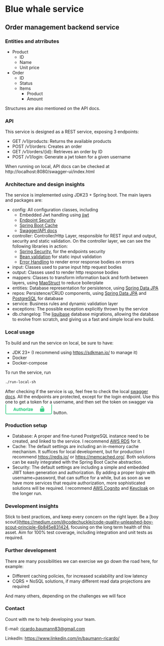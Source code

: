 # Blue whale service

## Order management backend service

### Entities and atrributes

* Product
    * ID
    * Name
    * Unit price
* Order
    * ID
    * Status
    * Items
        * Product
        * Amount

Structures are also mentioned on the API docs.

### API

This service is designed as a REST service, exposing 3 endpoints:

* GET /v1/products: Returns the available products
* POST /v1/orders: Creates an order
* GET /v1/orders/{id}: Retrieves an order by ID
* POST /v1/login: Generate a jwt token for a given username

When running on local, API docs can be checked at http://localhost:8080/swagger-ui/index.html

### Architecture and design insights

The service is implemented using JDK23 + Spring boot. The main layers and packages are:

* config: All configuration classes, including
    * Embedded Jwt handling using [jjwt](https://github.com/jwtk/jjwt)
    * [Endpoint Security](https://spring.io/projects/spring-security)
    * [Spring Boot Cache](https://spring.io/guides/gs/caching)
    * [Swagger/API docs](https://swagger.io/specification/)
* controller: Controller/Http Layer, responsible for REST input and output, security and static validation. On the
  controller layer, we can see the following libraries in action:
    * [Spring Security](https://spring.io/projects/spring-security), for the endpoints security
    * [Bean validation](https://beanvalidation.org/) for static input validation
    * [Error Handling](https://github.com/wimdeblauwe/error-handling-spring-boot-starter) to render error response
      bodies on errors
* input: Classes used to parse input http request bodies
* output: Classes used to render http response bodies
* mappers: Classes to transform information back and forth between layers, using [MapStruct](https://mapstruct.org/) to
  reduce boilerplate
* entities: Database representation for persistence, using [Spring Data JPA](https://spring.io/projects/spring-data-jpa)
* repos: Persistence/CRUD components, using [Spring Data JPA](https://spring.io/projects/spring-data-jpa)
  and [PostgreSQL](https://www.postgresql.org/)
  for database
* service: Business rules and dynamic validation layer
* exceptions: The possible exception explicitly thrown by the service
* db.changelog: The [liquibase](https://www.liquibase.com/) database migrations, allowing the database to evolve from
  scratch, and giving us a fast and simple
  local env build.

### Local usage

To build and run the service on local, be sure to have:

* JDK 23+ (I recommend using https://sdkman.io/ to manage it)
* Docker
* Docker-compose

To run the service, run

````sh
./run-local-sh
````

After checking if the service is up, feel free to check the
local [swagger docs](http://localhost:8080/swagger-ui/index.html).
All the endpoints are protected, except for the login endpoint. Use this one to get a token for a username, and then set
the token on swagger via ![authorize.png](authorize.png) button.

### Production setup

* Database: A proper and fine-tuned PostgreSQL instance need to be created, and linked to the service. I recommend [AWS
  RDS](https://aws.amazon.com/pt/rds/) for it.
* Cache: The default settings are including an in-memory cache mechanism. It suffices for local development, but for
  production I recommend https://redis.io/ or https://memcached.org/. Both solutions can be easily integrated with the
  Spring Boot Cache abstraction.
* Security: The default settings are including a simple and embedded JWT token generation and authorization. By adding a
  proper login with username+password, that can
  suffice for a while, but as soon as we have more services that require authorization, more sophisticated solutions
  will be required. I recommend [AWS Cognito](https://aws.amazon.com/pt/cognito/)
  and [Keycloak](https://www.keycloak.org/) on the longer run.

### Development insights

Stick to best practices, and keep every concern on the right layer. Be
a [boy scout](https://medium.com/@codechuckle/code-quality-unleashed-boy-scout-principle-6b845e831424, focusing on the
long term health of this asset.
Aim for 100% test coverage, including integration and unit tests as required.

### Further development

There are many possibilities we can exercise we go down the road here, for example:

* Different caching policies, for increased scalability and low latency
* CQRS + NoSQL solutions, if many different read data projections are required

And many others, depending on the challenges we will face

### Contact

Count with me to help developing your team.

E-mail: ricardo.baumann83@gmail.com

LinkedIn: https://www.linkedin.com/in/baumann-ricardo/